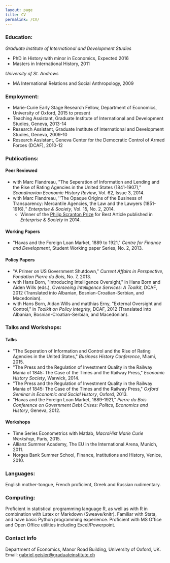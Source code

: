 ```yaml
---
layout: page
title: CV
permalink: /CV/
---
```


### Education:

*Graduate Institute of International and Development Studies*

+ PhD in History with minor in Economics, Expected 2016 
+ Masters in International History, 2011

*University of St. Andrews*

+ MA International Relations and Social Anthropology, 2009

### Employment:

- Marie-Curie Early Stage Research Fellow, Department of Economics, University of Oxford, 2015 to present
- Teaching Assistant, Graduate Institute of International and Development Studies, Geneva, 2013-14
- Research Assistant, Graduate Institute of International and Development Studies, Geneva, 2009-10
- Research Assistant, Geneva Center for the Democratic Control of Armed Forces (DCAF), 2010-12

### Publications:

#### Peer Reviewed
+ with Marc Flandreau, "The Seperation of Information and Lending and the Rise of Rating Agencies in the United States (1841-1907)," _Scandinavian Economic History Review_, Vol. 62, Issue 3, 2014.
+ with Marc Flandreau, ''The Opaque Origins of the Business of Transparency: Mercantile Agencies, the Law and the Lawyers (1851-1916),'' _Enterprise & Society_, Vol. 15, No. 2, 2014.
    * Winner of the [Philip Scranton Prize](http://www.thebhc.org/scranton-prize) for Best Article published in _Enterprise & Society_ in 2014.

#### Working Papers
+ "Havas and the Foreign Loan Market, 1889 to 1921," _Centre for Finance and Development_, Student Working paper Series, No. 2, 2013.

#### Policy Papers
+ "A Primer on US Government Shutdown," _Current Affairs in Perspective, Fondation Pierre du Bois_, No. 7, 2013.
+ with Hans Born, "Introducing Intelligence Oversight," in Hans Born and Aiden Wills (eds.), _Overseeing Intelligence Services: A Toolkit_, DCAF, 2012 (Translated into Albanian, Bosnian-Croatian-Serbian, and Macedonian).
+ with Hans Born, Aidan Wills and matthias Erny, "External Oversight and Control," in _Toolkit on Policy Integrity_, DCAF, 2012 (Translated into Albanian, Bosnian-Croatian-Serbian, and Macedonian).

### Talks and Workshops:

#### Talks
+ "The Seperation of Information and Control and the Rise of Rating Agencies in the United States," _Business History Conference_, Miami, 2015.
+ "The Press and the Regulation of Investment Quality in the Railway Mania of 1845: The Case of the Times and the Railway Press," _Economic History Society_, Warwick, 2014. 
+ "The Press and the Regulation of Investment Quality in the Railway Mania of 1845: The Case of the Times and the Railway Press," _Oxford Seminar in Economic and Social History_, Oxford, 2013.
+ "Havas and the Foreign Loan Market, 1889-1921," _Pierre du Bois Conference on Government Debt Crises: Politcs, Economics and History_, Geneva, 2012.

#### Workshops
+ Time Series Econometrics with Matlab, _MacroHist Marie Curie Workshop_, Paris, 2015.
+ Allianz Summer Academy, The EU in the International Arena, Munich, 2011.
+ Norges Bank Summer School, Finance, Institutions and History, Venice, 2010.

### Languages:
English mother-tongue, French proficient, Greek and Russian rudimentary.

### Computing:

Proficient in statistical programming language R, as well as with R in combination with Latex or Markdown (Sweave/knitr). Familiar with Stata, and have basic Python programming experience.  Proficient with MS Office and Open Office utilities including Excel/Powerpoint.


### Contact info
Department of Economics, Manor Road Building, University of Oxford, UK. 
Email: [gabriel.geisler@graduateinstitute.ch](mailto:gabriel.geisler@graduateinstitute.ch)
